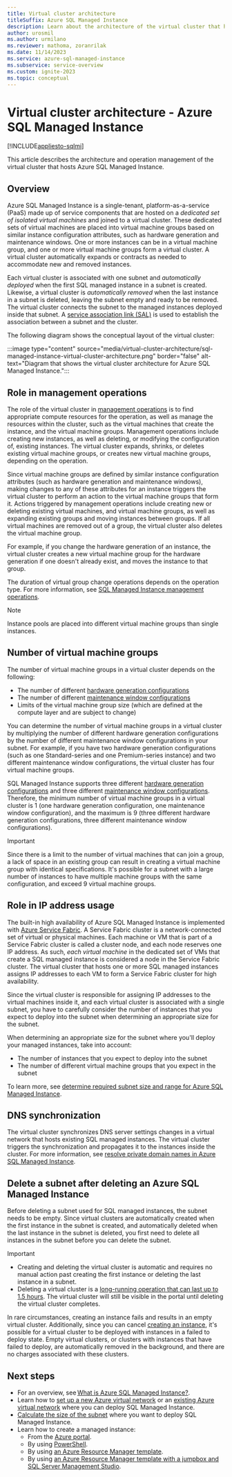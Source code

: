 ```yaml
---
title: Virtual cluster architecture
titleSuffix: Azure SQL Managed Instance
description: Learn about the architecture of the virtual cluster that hosts Azure SQL Managed Instance, which is based on an isolated set of virtual machines that form the cluster.
author: urosmil
ms.author: urmilano
ms.reviewer: mathoma, zoranrilak
ms.date: 11/14/2023
ms.service: azure-sql-managed-instance
ms.subservice: service-overview
ms.custom: ignite-2023
ms.topic: conceptual
---
```


# Virtual cluster architecture - Azure SQL Managed Instance

[!INCLUDE[appliesto-sqlmi](../includes/appliesto-sqlmi.md)]

This article describes the architecture and operation management of the virtual cluster that hosts Azure SQL Managed Instance.

## Overview

Azure SQL Managed Instance is a single-tenant, platform-as-a-service (PaaS) made up of service components that are hosted on a _dedicated set of isolated virtual machines_ and joined to a virtual cluster. These dedicated sets of virtual machines are placed into virtual machine groups based on similar instance configuration attributes, such as hardware generation and maintenance windows. One or more instances can be in a virtual machine group, and one or more virtual machine groups form a virtual cluster. A virtual cluster automatically expands or contracts as needed to accommodate new and removed instances. 

Each virtual cluster is associated with one subnet and _automatically deployed_ when the first SQL managed instance in a subnet is created. Likewise, a virtual cluster is _automatically removed_ when the last instance in a subnet is deleted, leaving the subnet empty and ready to be removed. The virtual cluster connects the subnet to the managed instances deployed inside that subnet. A [service association link (SAL)](/rest/api/virtualnetwork/service-association-links) is used to establish the association between a subnet and the cluster. 

The following diagram shows the conceptual layout of the virtual cluster:

:::image type="content" source="media/virtual-cluster-architecture/sql-managed-instance-virtual-cluster-architecture.png" border="false" alt-text="Diagram that shows the virtual cluster architecture for Azure SQL Managed Instance.":::


## Role in management operations

The role of the virtual cluster in [management operations](management-operations-overview.md) is to find appropriate compute resources for the operation, as well as manage the resources within the cluster, such as the virtual machines that create the instance, and the virtual machine groups.  Management operations include creating new instances, as well as deleting, or modifying the configuration of, existing instances. The virtual cluster expands, shrinks, or deletes existing virtual machine groups, or creates new virtual machine groups, depending on the operation.

Since virtual machine groups are defined by similar instance configuration attributes (such as hardware generation and maintenance windows), making changes to any of these attributes for an instance triggers the virtual cluster to perform an action to the virtual machine groups that form it. Actions triggered by management operations include creating new or deleting existing virtual machines, and virtual machine groups, as well as expanding existing groups and moving instances between groups. If all virtual machines are removed out of a group, the virtual cluster also deletes the virtual machine group. 

For example, if you change the hardware generation of an instance, the virtual cluster creates a new virtual machine group for the hardware generation if one doesn't already exist, and moves the instance to that group. 

The duration of virtual group change operations depends on the operation type. For more information, see [SQL Managed Instance management operations](management-operations-overview.md#duration).

> [!NOTE]
> Instance pools are placed into different virtual machine groups than single instances. 

## Number of virtual machine groups

The number of virtual machine groups in a virtual cluster depends on the following:
- The number of different [hardware generation configurations](service-tiers-managed-instance-vcore.md#hardware-configurations)
- The number of different [maintenance window configurations](maintenance-window.md)
- Limits of the virtual machine group size (which are defined at the compute layer and are subject to change)

You can determine the number of virtual machine groups in a virtual cluster by multiplying the number of different hardware generation configurations by the number of different maintenance window configurations in your subnet. For example, if you have two hardware generation configurations (such as one Standard-series and one Premium-series instance) and two different maintenance window configurations, the virtual cluster has four virtual machine groups. 

SQL Managed Instance supports three different [hardware generation configurations](service-tiers-managed-instance-vcore.md#hardware-configurations) and three different [maintenance window configurations](maintenance-window.md). Therefore, the minimum number of virtual machine groups in a virtual cluster is 1 (one hardware generation configuration, one maintenance window configuration), and the maximum is 9 (three different hardware generation configurations, three different maintenance window configurations).

> [!IMPORTANT]
> Since there is a limit to the number of virtual machines that can join a group, a lack of space in an existing group can result in creating a virtual machine group with identical specifications. It's possible for a subnet with a large number of instances to have multiple machine groups with the same configuration, and exceed 9 virtual machine groups.

## Role in IP address usage

The built-in high availability of Azure SQL Managed Instance is implemented with [Azure Service Fabric](/azure/service-fabric/service-fabric-overview). A Service Fabric cluster is a network-connected set of virtual or physical machines. Each machine or VM that is part of a Service Fabric cluster is called a cluster node, and each node reserves one IP address. As such, _each virtual machine_ in the dedicated set of VMs that create a SQL managed instance is considered a node in the Service Fabric cluster.  The virtual cluster that hosts one or more SQL managed instances assigns IP addresses to each VM to form a Service Fabric cluster for high availability. 

Since the virtual cluster is responsible for assigning IP addresses to the virtual machines inside it, and each virtual cluster is associated with a single subnet, you have to carefully consider the number of instances that you expect to deploy into the subnet when determining an appropriate size for the subnet. 

When determining an appropriate size for the subnet where you'll deploy your managed instances, take into account: 
- The number of instances that you expect to deploy into the subnet
- The number of different virtual machine groups that you expect in the subnet

To learn more, see [determine required subnet size and range for Azure SQL Managed Instance](vnet-subnet-determine-size.md).


## DNS synchronization

The virtual cluster synchronizes DNS server settings changes in a virtual network that hosts existing SQL managed instances. The virtual cluster triggers the synchronization and propagates it to the instances inside the cluster. For more information, see [resolve private domain names in Azure SQL Managed Instance](resolve-private-domain-names.md).


## Delete a subnet after deleting an Azure SQL Managed Instance

Before deleting a subnet used for SQL managed instances, the subnet needs to be empty. Since virtual clusters are automatically created when the first instance in the subnet is created, and automatically deleted when the last instance in the subnet is deleted, you first need to delete all instances in the subnet before you can delete the subnet. 

> [!IMPORTANT]
> - Creating and deleting the virtual cluster is automatic and requires no manual action past creating the first instance or deleting the last instance in a subnet. 
> - Deleting a virtual cluster is a [long-running operation that can last up to 1.5 hours](management-operations-overview.md). The virtual cluster will still be visible in the portal until deleting the virtual cluster completes.

In rare circumstances, creating an instance fails and results in an empty virtual cluster. Additionally, since you can cancel [creating an instance](management-operations-cancel.md), it's possible for a virtual cluster to be deployed with instances in a failed to deploy state. Empty virtual clusters, or clusters with instances that have failed to deploy, are automatically removed in the background, and there are no charges associated with these clusters. 


## Next steps

- For an overview, see [What is Azure SQL Managed Instance?](sql-managed-instance-paas-overview.md).
- Learn how to [set up a new Azure virtual network](virtual-network-subnet-create-arm-template.md) or an [existing Azure virtual network](vnet-existing-add-subnet.md) where you can deploy SQL Managed Instance.
- [Calculate the size of the subnet](vnet-subnet-determine-size.md) where you want to deploy SQL Managed Instance.
- Learn how to create a managed instance:
  - From the [Azure portal](instance-create-quickstart.md).
  - By using [PowerShell](scripts/create-configure-managed-instance-powershell.md).
  - By using [an Azure Resource Manager template](https://azure.microsoft.com/resources/templates/sqlmi-new-vnet/).
  - By using [an Azure Resource Manager template with a jumpbox and SQL Server Management Studio](https://azure.microsoft.com/resources/templates/sqlmi-new-vnet-w-jumpbox/).
